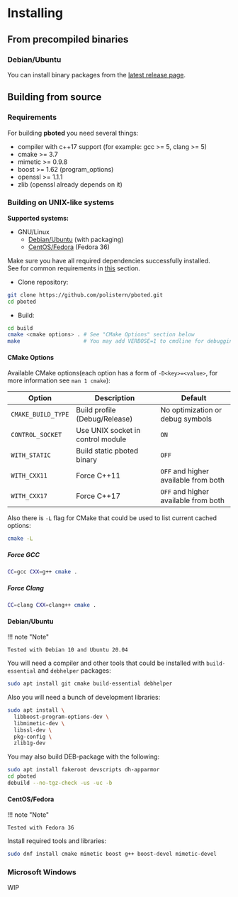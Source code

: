 # Installing

## From precompiled binaries

### Debian/Ubuntu

You can install binary packages from the [latest release page](https://github.com/polistern/pboted/releases/latest).

## Building from source

### Requirements

For building **pboted** you need several things:

* compiler with c++17 support (for example: gcc >= 5, clang >= 5)
* cmake >= 3.7
* mimetic >= 0.9.8
* boost >= 1.62 (program_options)
* openssl >= 1.1.1
* zlib (openssl already depends on it)

### Building on UNIX-like systems

**Supported systems:**

* GNU/Linux
    - [Debian/Ubuntu](#debian-ubuntu) (with packaging)
    - [CentOS/Fedora](#centos-fedora) (Fedora 36)

Make sure you have all required dependencies successfully installed.  
See for common requirements in [this](#requirements) section.

- Clone repository:

```bash
git clone https://github.com/polistern/pboted.git
cd pboted
```

- Build:

```bash
cd build
cmake <cmake options> . # See "CMake Options" section below
make                    # You may add VERBOSE=1 to cmdline for debugging
```

#### CMake Options

Available CMake options(each option has a form of `-D<key>=<value>`, for more information see `man 1 cmake`):

| Option             | Description                       | Default                              |
|--------------------|-----------------------------------|--------------------------------------|
| `CMAKE_BUILD_TYPE` | Build profile (Debug/Release)     | No optimization or debug symbols     |
| `CONTROL_SOCKET`   | Use UNIX socket in control module | `ON`                                 |
| `WITH_STATIC`      | Build static pboted binary        | `OFF`                                |
| `WITH_CXX11`       | Force C++11                       | `OFF` and higher available from both |
| `WITH_CXX17`       | Force C++17                       | `OFF` and higher available from both |

Also there is `-L` flag for CMake that could be used to list current cached options:

```bash
cmake -L
```

##### Force GCC

```bash
CC=gcc CXX=g++ cmake .
```

##### Force Clang

```bash
CC=clang CXX=clang++ cmake .
```

#### <a name="debian-ubuntu"></a>Debian/Ubuntu

!!! note "Note"

    Tested with Debian 10 and Ubuntu 20.04

You will need a compiler and other tools that could be installed with `build-essential` and `debhelper` packages:

```bash
sudo apt install git cmake build-essential debhelper
```

Also you will need a bunch of development libraries:

```bash
sudo apt install \
  libboost-program-options-dev \
  libmimetic-dev \
  libssl-dev \
  pkg-config \
  zlib1g-dev
```

You may also build DEB-package with the following:

```bash
sudo apt install fakeroot devscripts dh-apparmor
cd pboted
debuild --no-tgz-check -us -uc -b
```

#### <a name="centos-fedora"></a>CentOS/Fedora

!!! note "Note"

    Tested with Fedora 36

Install required tools and libraries:

```bash
sudo dnf install cmake mimetic boost g++ boost-devel mimetic-devel
```

### Microsoft Windows

WIP
